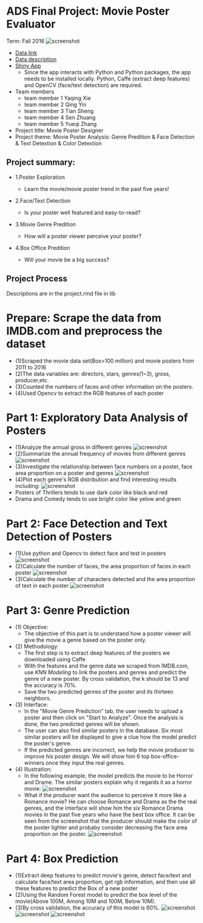 
# ADS Final Project: Movie Poster Evaluator

Term: Fall 2016
![screenshot](doc/cover/cover.jpeg)
+ [Data link](http://www.imdb.com/search/title?year=2014,2014&title_type=feature&sort=boxoffice_gross_us,desc&page=4&ref_=adv_prv)
+ [Data description](doc/readme.html)
+ [Shiny App](lib) 
	+ Since the app interacts with Python and Python packages, the app needs to be installed locally. Python, Caffe (extract deep features) and OpenCV (face/text detection) are required.
+ Team members
	+ team member 1 Yaqing Xie
	+ team member 2 Qing Yin
	+ team member 3 Tian Sheng
	+ team member 4 Sen Zhuang
	+ team member 5 Yueqi Zhang
+ Project title: Movie Poster Designer
+ Project theme: Movie Poster Analysis: Genre Predition & Face Detection & Text Detextion & Color Detextion

## Project summary: 
+ 1.Poster Exploration
	+ Learn the movie/movie poster trend in the past five years!

+ 2.Face/Text Detection
	+ Is your poster well featured and easy-to-read?

+ 3.Movie Genre Predition
	+ How will a poster viewer perceive your poster?

+ 4.Box Office Predition
	+ Will your movie be a big success?


## Project Process
   Descriptions are in the project.rmd file in lib
# Prepare: Scrape the data from IMDB.com and preprocess the dataset
+ (1)Scraped the movie data set(Box>100 million) and movie posters from 2011 to 2016
+ (2)The data variables are: directors, stars, genres(1~3), gross, producer,etc.
+ (3)Counted the numbers of faces and other information on the posters.
+ (4)Used Opencv to extract the RGB features of each poster

# Part 1: Exploratory Data Analysis of Posters
+ (1)Analyze the annual gross in different genres
![screenshot](doc/cover/barplot.jpg)
+ (2)Summarize the annual frequency of movies from different genres
![screenshot](doc/cover/piechart.jpg)
+ (3)Investigate the relationship between face numbers on a poster, face area proportion on a poster and genres
![screenshot](doc/cover/bubble.jpg)
+ (4)Plot each genre's RGB distribution and find interesting results including:
![screenshot](doc/cover/rgb.jpg)
+  Posters of Thrillers tends to use dark color like black and red 
+  Drama and Comedy tends to use bright color like yelow and green

# Part 2: Face Detection and Text Detection of Posters
+ (1)Use python and Opencv to detect face and test in posters
![screenshot](doc/cover/facemap.jpg)
+ (2)Calculate the number of faces, the area proportion of faces in each poster
![screenshot](doc/cover/face_detection.jpg)
+ (3)Calculate the number of characters detected and the area proportion of text in each poster
![screenshot](doc/cover/text_detection.jpg)

# Part 3: Genre Prediction
+ (1) Objective: 
	+ The objective of this part is to understand how a poster viewer will give the movie a genre based on the poster only. 
+ (2) Methodology:  
	+ The first step is to extract deep features of the posters we downloaded using Caffe 
	+ With the features and the genre data we scraped from IMDB.com, use _KNN Modeling_ to link the posters and genres and predict the genre of a new poster. By cross validation, the k should be 13 and the accuracy is 70%. 
	+ Save the two predicted genres of the poster and its thirteen neighbors. 
+ (3) Interface: 
	+ In the "Movie Genre Prediction" tab, the user needs to upload a poster and then click on "Start to Analyze". Once the analysis is done, the two predicted genres will be shown. 
	+ The user can also find similar posters in the database. Six most similar posters will be displayed to give a clue how the model predict the poster's genre. 
	+ If the predicted genres are incorrect, we help the movie producer to improve his poster design. We will show him 6 top box-office-winners once they input the real genres. 
+ (4) Illustration:
	+ In the following example, the model predicts the movie to be Horror and Drame. The similar posters explain why it regards it as a horror movie: 
![screenshot](doc/cover/color_revise.jpg)
	+ What if the producer want the audience to perceive it more like a Romance movie? He can choose Romance and Drama as the the real genres, and the interface will show him the six Romance Drama movies in the past five years who have the best box office. It can be seen from the screenshot that the producer should make the color of the poster lighter and probaby consider decreasing the face area proportion on the poster.
![screenshot](doc/cover/genre_prediction.jpg)


# Part 4: Box Prediction
+ (1)Extract deep features to predict movie's genre, detect face/text and calculate face/text area proportion, get rgb information, and then use all these features to predict the Box of a new poster
+ (2)Using the Random Forest model to predict the box level of the movie(Above 100M, Among 10M and 100M, Below 10M).
+ (3)By cross validation, the accuracy of this model is 60%.
![screenshot](doc/cover/box_prediction_top.jpg)
![screenshot](doc/cover/box_prediction_middle.jpg)
![screenshot](doc/cover/box_prediction_bottom.jpg)








